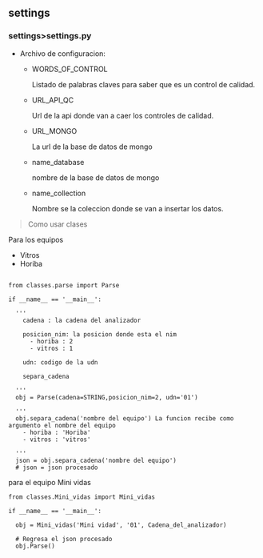 ## settings

### settings>settings.py

- Archivo de configuracion:

  - WORDS_OF_CONTROL

    Listado de palabras claves para saber que es un control de calidad.

  - URL_API_QC

    Url de la api donde van a caer los controles de calidad.

  - URL_MONGO

    La url de la base de datos de mongo

  - name_database

    nombre de la base de datos de mongo

  - name_collection

    Nombre se la coleccion donde se van a insertar los datos.

> Como usar clases

Para los equipos

- Vitros
- Horiba

```

from classes.parse import Parse

if __name__ == '__main__':

  '''
    cadena : la cadena del analizador

    posicion_nim: la posicion donde esta el nim
      - horiba : 2
      - vitros : 1

    udn: codigo de la udn

    separa_cadena
    
  '''
  obj = Parse(cadena=STRING,posicion_nim=2, udn='01')

  '''
  obj.separa_cadena('nombre del equipo') La funcion recibe como argumento el nombre del equipo
    - horiba : 'Horiba'
    - vitros : 'vitros'

  '''
  json = obj.separa_cadena('nombre del equipo')
  # json = json procesado
```

para el equipo Mini vidas

```
from classes.Mini_vidas import Mini_vidas

if __name__ == '__main__':

  obj = Mini_vidas('Mini vidad', '01', Cadena_del_analizador)

  # Regresa el json procesado
  obj.Parse()
```


